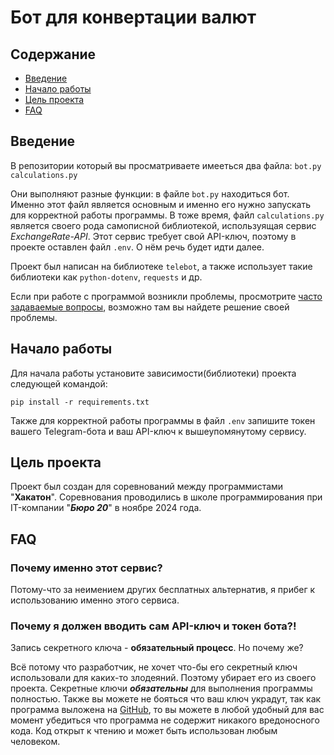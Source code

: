 # Бот для конвертации валют

## Содержание

- [Введение](#введение)
- [Начало работы](#начало-работы)
- [Цель проекта](#цель-проекта)
- [FAQ](#faq)

## Введение

В репозитории который вы просматриваете имееться два файла: `bot.py` `calculations.py`

Они выполняют разные функции: в файле `bot.py` находиться бот. Именно этот файл является основным и именно его нужно запускать для корректной работы программы. В тоже время, файл `calculations.py` является своего рода самописной библиотекой, используящая сервис *ExchangeRate-API*. Этот сервис требует свой API-ключ, поэтому в проекте оставлен файл `.env`. О нём речь будет идти далее.

Проект был написан на библиотеке `telebot`, а также использует такие библиотеки как `python-dotenv`, `requests` и др.

Если при работе с программой возникли проблемы, просмотрите [часто задаваемые вопросы](#faq), возможно там вы найдете решение своей проблемы.

## Начало работы

Для начала работы установите зависимости(библиотеки) проекта следующей командой:

```pip install -r requirements.txt```

Также для корректной работы программы в файл `.env` запишите токен вашего Telegram-бота и ваш API-ключ к вышеупомянутому сервису.

## Цель проекта

Проект был создан для соревнований между программистами "**Хакатон**". Соревнования проводились в школе программирования при IT-компании "***Бюро 20***" в ноябре 2024 года.

## FAQ

### Почему именно этот сервис?

Потому-что за неимением других бесплатных альтернатив, я прибег к использованию именно этого сервиса.

### Почему я должен вводить сам API-ключ и токен бота?!

Запись секретного ключа - **обязательный процесс**. Но почему же?

Всё потому что разработчик, не хочет что-бы его секретный ключ использовали для каких-то злодеяний. Поэтому убирает его из своего проекта. Секретные ключи ***обязательны*** для выполнения программы полностью. Также вы можете не бояться что ваш ключ украдут, так как программа выложена на [GitHub](https://github.com), то вы можете в любой удобный для вас момент убедиться что программа не содержит никакого вредоносного кода. Код открыт к чтению и может быть использован любым человеком.